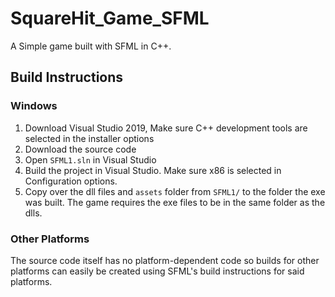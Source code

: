 # SquareHit_Game_SFML

A Simple game built with SFML in C++.

## Build Instructions

### Windows

1. Download Visual Studio 2019, Make sure C++ development tools are selected in the installer options
2. Download the source code
3. Open `SFML1.sln` in Visual Studio
4. Build the project in Visual Studio. Make sure x86 is selected in Configuration options.
5. Copy over the dll files and `assets` folder from `SFML1/` to the folder the exe was built. The game requires the exe files
to be in the same folder as the dlls.

### Other Platforms

The source code itself has no platform-dependent code so builds for other platforms can easily be created
using SFML's build instructions for said platforms.
